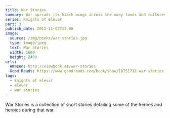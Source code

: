```yaml
---
title: War Stories
summary: War spreads its black wings across the many lands and cultures of the Republic of Elevar.
series: Knights of Elevar
part: 3
publish_date: 2013-11-03T12:00
image:
  source: /img/books/war-stories.jpg
  type: image/jpeg
  text: War Stories
  width: 1600
  height: 2400
urls: 
  Amazon: http://viewbook.at/war-stories
  Good Reads: https://www.goodreads.com/book/show/18751712-war-stories
tags: 
  - knights of elevar
  - elevar
  - war stories
---
```


War Stories is a collection of short stories detailing some of the heroes and heroics during that war.
